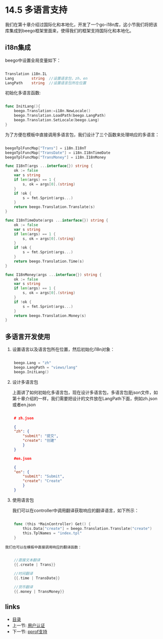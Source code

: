 <!-- {% raw %} -->
# 14.5 多语言支持
我们在第十章介绍过国际化和本地化，开发了一个go-i18n库，这小节我们将把该库集成到beego框架里面来，使得我们的框架支持国际化和本地化。

## i18n集成
beego中设置全局变量如下：
```Go

Translation	i18n.IL  
Lang 		string  //设置语言包，zh、en
LangPath	string  //设置语言包所在位置
```
初始化多语言函数:
```Go

func InitLang(){
	beego.Translation:=i18n.NewLocale()
	beego.Translation.LoadPath(beego.LangPath)
	beego.Translation.SetLocale(beego.Lang)
}
```
为了方便在模板中直接调用多语言包，我们设计了三个函数来处理响应的多语言：
```Go

beegoTplFuncMap["Trans"] = i18n.I18nT
beegoTplFuncMap["TransDate"] = i18n.I18nTimeDate
beegoTplFuncMap["TransMoney"] = i18n.I18nMoney

func I18nT(args ...interface{}) string {
    ok := false
    var s string
    if len(args) == 1 {
        s, ok = args[0].(string)
    }
    if !ok {
        s = fmt.Sprint(args...)
    }
    return beego.Translation.Translate(s)
}

func I18nTimeDate(args ...interface{}) string {
    ok := false
    var s string
    if len(args) == 1 {
        s, ok = args[0].(string)
    }
    if !ok {
        s = fmt.Sprint(args...)
    }
    return beego.Translation.Time(s)
}

func I18nMoney(args ...interface{}) string {
    ok := false
    var s string
    if len(args) == 1 {
        s, ok = args[0].(string)
    }
    if !ok {
        s = fmt.Sprint(args...)
    }
    return beego.Translation.Money(s)
}
```
## 多语言开发使用
1. 设置语言以及语言包所在位置，然后初始化i18n对象：
```Go

	beego.Lang = "zh"
	beego.LangPath = "views/lang"
	beego.InitLang()
```
2. 设计多语言包

	上面讲了如何初始化多语言包，现在设计多语言包，多语言包是json文件，如第十章介绍的一样，我们需要把设计的文件放在LangPath下面，例如zh.json或者en.json
```json

	# zh.json

	{
	"zh": {
	    "submit": "提交",
	    "create": "创建"
	    }
	}

	#en.json

	{
	"en": {
	    "submit": "Submit",
	    "create": "Create"
	    }
	}
```
3. 使用语言包

	我们可以在controller中调用翻译获取响应的翻译语言，如下所示：
```Go

	func (this *MainController) Get() {
		this.Data["create"] = beego.Translation.Translate("create")
		this.TplNames = "index.tpl"
	}
```
	我们也可以在模板中直接调用响应的翻译函数：
```Go

	//直接文本翻译
	{{.create | Trans}}

	//时间翻译
	{{.time | TransDate}}

	//货币翻译
	{{.money | TransMoney}}
```
## links
   * [目录](<preface.md>)
   * 上一节: [用户认证](<14.4.md>)
   * 下一节: [pprof支持](<14.6.md>)
<!-- {% endraw %} -->
